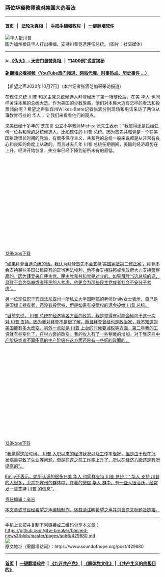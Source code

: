 ### 两位华裔教师谈对美国大选看法
------------------------

#### [首页](https://github.com/gfw-breaker/banned-news3/blob/master/README.md) &nbsp;&nbsp;|&nbsp;&nbsp; [法轮功真相](https://github.com/begood0513/basic/blob/master/README.md)  &nbsp;&nbsp;|&nbsp;&nbsp; [手把手翻墙教程](https://github.com/gfw-breaker/guides/wiki)  &nbsp;&nbsp;|&nbsp;&nbsp; [一键翻墙软件](https://github.com/gfw-breaker/nogfw/blob/master/README.md)  



<div><img alt="华人挺川普" src="https://img.soundofhope.org/2020-10/ca-1602115648107.jpg"/>
<br/><figcaption class="caption">
 图为加州橙县华人打出横幅，支持川普竞选连任总统。（图片：社交媒体）
</figcaption></div><hr/>

#### 💥 [《伪火》 - 天安门自焚真相 ](http://158.247.195.190:10000/videos/blog/weihuo.html)&nbsp; |&nbsp; [“1400例”谎言揭秘  ](http://158.247.195.190:10000/videos/blog/jiexi1400.html)

#### [ 🎬  翻墙必看视频（YouTube热门频道、网站代理、时事热点、历史事件 ...）](https://github.com/gfw-breaker/links/blob/master/banned.md)

<div><div class="Content__Wrapper sc-1bvya0-0 grZQxZ">
 <p class="meta-top">
  <span class="meta">
   【希望之声2020年10月7日】（本台记者张涵芝加哥采访报道）
  </span>
 </p>
 <p style="text-align:justify">
  在现任总统
  <ok href="/term/1041">
   川普
  </ok>
  和民主党总统候选人拜登经历了第一场辩论后，在美
  <ok href="/term/2417">
   华人
  </ok>
  也同样关注本届的总统大选。作为美国的少数族裔，他们对本届大选有怎样的看法和投票倾向呢？希望之声驻宾州Wilkes-Barre记者张涵分别现场和电话采访了两位从事教育行业的
  <ok href="/term/2417">
   华人
  </ok>
  ，让我们来看看他们的观点。
 </p>
 <p>
  来美已经十多年的
  <ok href="/term/17337">
   芝加哥
  </ok>
  公立小学教师Micheal张先生表示：“我觉得还是投给任何一位共和党的总统候选人，比如现任的
  <ok href="/term/1041">
   川普
  </ok>
  总统。因为首先共和党是一个在美国执政很长时间的党派，有很多保守主义，共和党的总统一般来说都是从非常有良心和良知的角度上从政的。而且过去几年
  <ok href="/term/1041">
   川普
  </ok>
  总统任期期间，美国的经济趋势在上升，经济开始恢复，失业率已经下降到前所未有的最低。
 </p>
 <div class="AudioCompact__Wrap-xeq414-0 OHjoL">
  <div class="btn">
   <div class="AspectRatio__Container-sc-8mrkfw-0 gVjdXD" width="100%">
    <div>
     <div>
      <svg class="SVG__StyledSvg-sc-1a9vc73-0 btWksn btn-play" color="#f98f21">
       <use xlink:href="/img/sprite.svg#icon-play">
       </use>
      </svg>
      <svg class="SVG__StyledSvg-sc-1a9vc73-0 btWksn btn-pause" color="#f98f21">
       <use xlink:href="/img/sprite.svg#icon-pause">
       </use>
      </svg>
     </div>
    </div>
   </div>
  </div>
  <div class="wave">
   <canvas class="Waveform__Wrapper-sc-16ierob-0 grvXFa" data-resize-watcher="width">
   </canvas>
  </div>
  <div class="download-block">
   <a download="" href="//media.soundofhope.org/audio04/2020-10/1602115396211.mp3">
    128kbps下载
   </ok>
  </div>
 </div>
 <p>
  “如果拜登当选总统的话，我认为拜登首先不会支持‘美国宪法第二修正案’，拜登不会支持某些美国公民应有的正当宪法权利，他不会支持联邦或州政府大力支持警察局的，因为拜登来自民主党，民主党和共和党是对立的。如果拜登当选总统的话，拜登不会为华裔或者移民的人考虑，他更会为那些民主党或者社会不安分子考虑”。
 </p>
 <div class="AD_Embed__Wrap-sc-1xslmin-0 igMuqX module desktop">
  <div>
  </div>
 </div>
 <p>
  另一位现任职于宾西法尼亚州一所私立大学国际部的老师Emily女士表示，自己是美国绿卡持有者，还没有投票权，但是如果有投票权的话会投给
  <ok href="/term/1041">
   川普
  </ok>
  总统。
 </p>
 <p>
  “目前来说，
  <ok href="/term/1041">
   川普
  </ok>
  总统在经济等各方面的政策，我是觉得有可能会倾向于这一次对
  <ok href="/term/1041">
   川普
  </ok>
  支持。因为我对拜登不是很了解，而且拜登曾经也是政治家，我不知道对美国能有多大改变。另外一点就是
  <ok href="/term/1041">
   川普
  </ok>
  上台的时候要减税等方面，第二年我的工资就有些变化了，在税方面的改变，我的收入有了一些稍微的增加。对于我这样中产阶级或者不算多高的中产阶级在这方面还是有一些好的政策的。
 </p>
 <div class="AudioCompact__Wrap-xeq414-0 OHjoL">
  <div class="btn">
   <div class="AspectRatio__Container-sc-8mrkfw-0 gVjdXD" width="100%">
    <div>
     <div>
      <svg class="SVG__StyledSvg-sc-1a9vc73-0 btWksn btn-play" color="#f98f21">
       <use xlink:href="/img/sprite.svg#icon-play">
       </use>
      </svg>
      <svg class="SVG__StyledSvg-sc-1a9vc73-0 btWksn btn-pause" color="#f98f21">
       <use xlink:href="/img/sprite.svg#icon-pause">
       </use>
      </svg>
     </div>
    </div>
   </div>
  </div>
  <div class="wave">
   <canvas class="Waveform__Wrapper-sc-16ierob-0 grvXFa" data-resize-watcher="width">
   </canvas>
  </div>
  <div class="download-block">
   <a download="" href="//media.soundofhope.org/audio04/2020-10/1602115577197.mp3">
    128kbps下载
   </ok>
  </div>
 </div>
 <p>
  ”我觉得这段时间，
  <ok href="/term/1041">
   川普
  </ok>
  入职以来的经济状况以及工作率很好，但是由于现在冠状病毒导致了失业等问题，但是在这之前工作率上升了，所以在经济方面还是有所提高的”。
 </p>
 <p>
  Emily还表示，她所认识的很多在美
  <ok href="/term/2417">
   华人
  </ok>
  也同样支持
  <ok href="/term/1041">
   川普
  </ok>
  总统：“
  <ok href="/term/2417">
   华人
  </ok>
  支持
  <ok href="/term/1041">
   川普
  </ok>
  的人很多，尤其在宾州的群体中，在我的微信
  <ok href="/term/2417">
   华人
  </ok>
  群中，有一些人很活跃，经常发一些支持
  <ok href="/term/1041">
   川普
  </ok>
  的信息”。
 </p>
 <p class="meta-btm">
  责任编辑：辛吉
 </p>
 <p class="meta-btm">
  本文章或节目经希望之声编辑制作，转载请注明希望之声并包含原文标题及链接。
 </p>
</div>
</div>
<hr/>
手机上长按并复制下列链接或二维码分享本文章：<br/>
https://github.com/gfw-breaker/banned-news3/blob/master/pages/soh6/429880.md <br/>
<a href='https://github.com/gfw-breaker/banned-news3/blob/master/pages/soh6/429880.md'><img src='https://github.com/gfw-breaker/banned-news3/blob/master/pages/soh6/429880.md.png'/></a> <br/>
原文地址（需翻墙访问）：https://www.soundofhope.org/post/429880


------------------------
#### [首页](https://github.com/gfw-breaker/banned-news3/blob/master/README.md) &nbsp;|&nbsp; [一键翻墙软件](https://github.com/gfw-breaker/nogfw/blob/master/README.md) &nbsp;| [《九评共产党》](https://github.com/gfw-breaker/9ping.md/blob/master/README.md#九评之一评共产党是什么) | [《解体党文化》](https://github.com/gfw-breaker/jtdwh.md/blob/master/README.md) | [《共产主义的终极目的》](https://github.com/gfw-breaker/gczydzjmd.md/blob/master/README.md)


<img src='http://gfw-breaker.win/banned-news3/pages/soh6/429880.md' width='0px' height='0px'/>